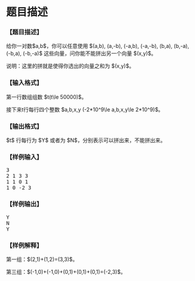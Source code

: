 # 题目描述


<h3>
【题目描述】
</h3>
<p>
给你一对数$a,b$，你可以任意使用 $(a,b), (a,-b), (-a,b), (-a,-b), (b,a), (b,-a), (-b,a), (-b,-a)$ 这些向量，问你能不能拼出另一个向量 $(x,y)$。
</p>
<p>
说明：这里的拼就是使得你选出的向量之和为 $(x,y)$。
</p>
<h3>
【输入格式】
</h3>
<p>
第一行数组组数 $t(t\le 50000)$。
</p>
<p>
接下来t行每行四个整数 $a,b,x,y (-2*10^9\le a,b,x,y\le 2*10^9)$。
</p>
<h3>
【输出格式】
</h3>
<p>
$t$ 行每行为 $Y$ 或者为 $N$，分别表示可以拼出来，不能拼出来。
</p>
<h3>
【样例输入】
</h3>
<pre>3
2 1 3 3
1 1 0 1
1 0 -2 3
</pre>
<h3>
【样例输出】
</h3>
<pre>Y
N
Y
</pre>
<h3>
【样例解释】
</h3>
<p>
第一组：$(2,1)+(1,2)=(3,3)$。
</p>
<p>
第三组：$(-1,0)+(-1,0)+(0,1)+(0,1)+(0,1)=(-2,3)$。
</p>
